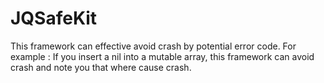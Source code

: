 # JQSafeKit
This framework can effective avoid crash by potential error code. For example : If you insert a nil into a mutable array, this framework can avoid crash and note you that where cause crash.
